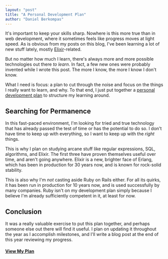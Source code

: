 ```yaml
---
layout: "post"
title: "A Personal Development Plan"
author: "Daniel Berkompas"
---
```


It's important to keep your skills sharp. Nowhere is this more true than in web
development, where it sometimes feels like progress moves at light speed.
As is obvious from my posts on this blog, I've been learning a lot of new stuff
lately, mostly [Elixir][elixir]-related. 

<!-- more -->

But no matter how much I learn, there's always more and more possible 
technologies out there _to learn_. In fact, a few new ones were probably 
invented while I wrote this post. The more I know, the more I know I don't know.

What I need is focus: a plan to cut through the noise and focus on the things I
really want to learn, and why. To that end, I just put together a [personal
development plan](/personal-development-plan) to structure my learning around.

## Searching for Permanence

In this fast-paced environment, I'm looking for tried and true technology that 
has already passed the test of time or has the potential to do so. I don't have
time to keep up with everything, so I want to keep up with the _right_ things.

This is why I plan on studying arcane stuff like regular expressions, SQL,
algorithms, and Elixir. The first three have proven themselves useful over time,
and aren't going anywhere. Elixir is a new, brighter face of Erlang, which
has been in production for 30 years now, and is known for rock-solid stability.

This is also why I'm _not_ casting aside Ruby on Rails either. For all its
quirks, it has been run in production for 10 years now, and is used successfully
by many companies. Ruby isn't on my development plan simply because I believe
I'm already sufficiently competent in it, at least for now.

## Conclusion

It was a really valuable exercise to put this plan together, and perhaps someone
else out there will find it useful. I plan on updating it throughout the year 
as I accomplish milestones, and I'll write a blog post at the end of this year
reviewing my progress.

#### [View My Plan](/personal-development-plan)

[elixir]: http://elixir-lang.org
